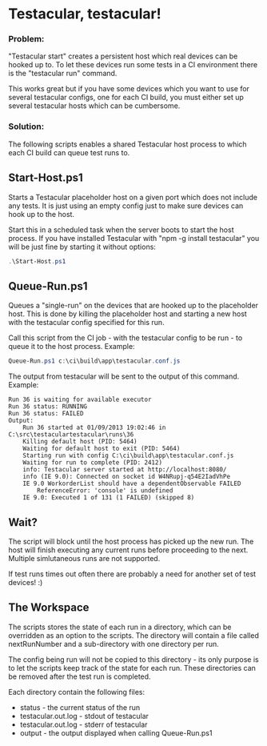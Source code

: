 # Testacular, testacular!

### Problem:
"Testacular start" creates a persistent host which real devices can be hooked up to.
To let these devices run some tests in a CI environment there is the "testacular run" command.

This works great but if you have some devices which you want to use for several testacular configs,
one for each CI build, you must either set up several testacular hosts which can be cumbersome.

### Solution:
The following scripts enables a shared Testacular host process to which each CI build can queue 
test runs to. 


## Start-Host.ps1

Starts a Testacular placeholder host on a given port which does not include any tests.
It is just using an empty config just to make sure devices can hook up to the host.

Start this in a scheduled task when the server boots to start the host process.
If you have installed Testacular with "npm -g install testacular" you will be just fine by starting it without options:

```powershell
.\Start-Host.ps1
```

## Queue-Run.ps1

Queues a "single-run" on the devices that are hooked up to the placeholder host.
This is done by killing the placeholder host and starting a new host with the testacular config specified for this run.

Call this script from the CI job - with the testacular config to be run - to queue it to the host process.
Example:

```powershell
Queue-Run.ps1 c:\ci\build\app\testacular.conf.js
```

The output from testacular will be sent to the output of this command.
Example:

```
Run 36 is waiting for available executor
Run 36 status: RUNNING
Run 36 status: FAILED
Output:
    Run 36 started at 01/09/2013 19:02:46 in C:\src\testaculartestacular\runs\36
    Killing default host (PID: 5464)
    Waiting for default host to exit (PID: 5464)
    Starting run with config C:\ci\build\app\testacular.conf.js
    Waiting for run to complete (PID: 2412)
    info: Testacular server started at http://localhost:8080/
    info (IE 9.0): Connected on socket id W4NRupj-q54E2IadVhPe
    IE 9.0 WorkorderList should have a dependentObservable FAILED
        ReferenceError: 'console' is undefined
    IE 9.0: Executed 1 of 131 (1 FAILED) (skipped 8)
```

## Wait?

The script will block until the host process has picked up the new run.
The host will finish executing any current runs before proceeding to the next.
Multiple simlutaneous runs are not supported.

If test runs times out often there are probably a need for another set of test devices! :)

## The Workspace

The scripts stores the state of each run in a directory, which can be overridden as an option to the scripts.
The directory will contain a file called nextRunNumber and a sub-directory with one directory per run.

The config being run will not be copied to this directory - its only purpose is to let the 
scripts keep track of the state for each run. These directories can be removed after the test run is completed.

Each directory contain the following files:
* status - the current status of the run
* testacular.out.log - stdout of testacular
* testacular.out.log - stderr of testacular
* output - the output displayed when calling Queue-Run.ps1
